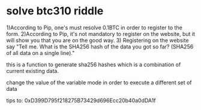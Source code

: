 # solve btc310 riddle

1)According to Pip, one's must resolve 0.1BTC in order to register to the form.
2)According to Pip, it's not mandatory to register on the website, but it will show you that you are on the good way.
3) Registering on the website say "Tell me. What is the SHA256 hash of the data you got so far? (SHA256 of all data on a single line)."


this is a function to generate sha256 hashes which is a combination of current existing data.

change the value of the variable mode in order to execute a different set of data

tips to: 0xD399D795f218275B73429d696Ecc20b40a0dDA1f
